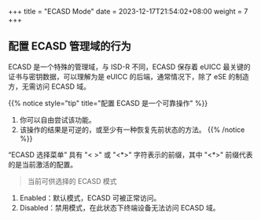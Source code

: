 +++
title = "ECASD Mode"
date =  2023-12-17T21:54:02+08:00
weight = 7
+++

## 配置 ECASD 管理域的行为

ECASD 是一个特殊的管理域，与 ISD-R 不同，ECASD 保存着 eUICC 最关键的证书与密钥数据，可以理解为是 eUICC 的后端，通常情况下，除了 eSE 的制造方，无需访问 ECASD 域。

{{% notice style="tip" title="配置 ECASD 是一个可靠操作" %}}
1. 你可以自由尝试该功能。
2. 该操作的结果是可逆的，或至少有一种恢复先前状态的方法。
{{% /notice %}}

“ECASD 选择菜单” 具有 "< >" 或 "<\*>" 字符表示的前缀，其中 "<\*>" 前缀代表的是当前激活的配置。

> 当前可供选择的 ECASD 模式
1. Enabled：默认模式，ECASD 可被正常访问。
2. Disabled：禁用模式，在此状态下终端设备无法访问 ECASD 域。
